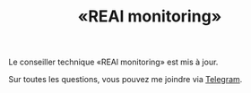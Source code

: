 ﻿---
layout: post-ea

group: Conseiller technique
title: «REAl monitoring»
meta: REAl monitoring
logo: real_monitoring.svg
order: 7

category: ea

og: img/og-real-monitoring.jpg

lang: fr
ref: real_monitoring
---

Le conseiller technique «REAl monitoring» est mis à jour.

Sur toutes les questions, vous pouvez me joindre via <a href="https://t.me/chutkoy" target="_blank">Telegram</a>.
